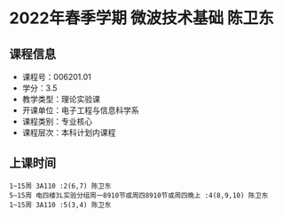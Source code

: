 # 2022年春季学期 微波技术基础 陈卫东






## 课程信息

- 课程号：006201.01
- 学分：3.5
- 教学类型：理论实验课
- 开课单位：电子工程与信息科学系
- 课程类别：专业核心
- 课程层次：本科计划内课程

## 上课时间

```
1~15周 3A110 :2(6,7) 陈卫东
5~15周 电四楼3L实验分组周一8910节或周四8910节或周四晚上 :4(8,9,10) 陈卫东
1~15周 3A110 :5(3,4) 陈卫东
```

